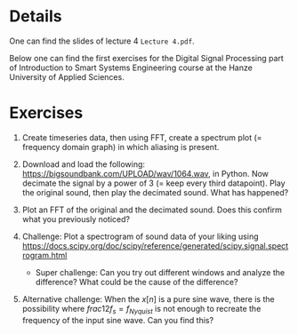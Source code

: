 # Details
One can find the slides of lecture 4 `Lecture 4.pdf`.
 
Below one can find the first exercises for the Digital Signal Processing part of Introduction to Smart Systems Engineering course at the Hanze University of Applied Sciences.


# Exercises

1. Create timeseries data, then using FFT, create a spectrum plot (= frequency domain graph) in which aliasing is present.

1. Download and load the following:  https://bigsoundbank.com/UPLOAD/wav/1064.wav, in Python. Now decimate the signal by a power of 3 (= keep every third datapoint). Play the original sound, then play the decimated sound. What has happened?

1. Plot an FFT of the original and the decimated sound. Does this confirm what you previously noticed?

1. Challenge: Plot a spectrogram of sound data of your liking using https://docs.scipy.org/doc/scipy/reference/generated/scipy.signal.spectrogram.html
    - Super challenge: Can you try out different windows and analyze the difference? What could be the cause of the difference?

1. Alternative challenge: When the $x[n]$ is a pure sine wave, there is the possibility where $frac{1}{2} f_s = f_{Nyquist}$ is not enough to recreate the frequency of the input sine wave. Can you find this?

